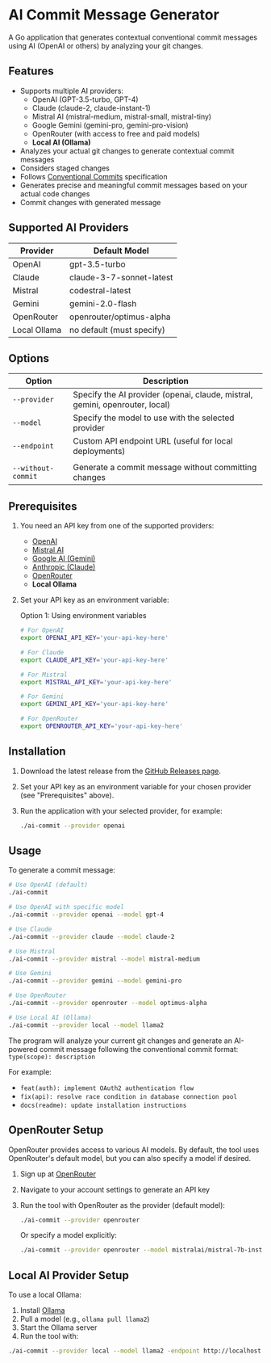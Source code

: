 # AI Commit Message Generator

A Go application that generates contextual conventional commit messages using AI (OpenAI or others) by analyzing your git changes.

## Features

- Supports multiple AI providers:
  - OpenAI (GPT-3.5-turbo, GPT-4)
  - Claude (claude-2, claude-instant-1)
  - Mistral AI (mistral-medium, mistral-small, mistral-tiny)
  - Google Gemini (gemini-pro, gemini-pro-vision)
  - OpenRouter (with access to free and paid models)
  - **Local AI (Ollama)**
- Analyzes your actual git changes to generate contextual commit messages
- Considers staged changes
- Follows [Conventional Commits](https://www.conventionalcommits.org/) specification
- Generates precise and meaningful commit messages based on your actual code changes
- Commit changes with generated message

## Supported AI Providers

| Provider     | Default Model             |
| ------------ | ------------------------- |
| OpenAI       | gpt-3.5-turbo             |
| Claude       | claude-3-7-sonnet-latest  |
| Mistral      | codestral-latest          |
| Gemini       | gemini-2.0-flash          |
| OpenRouter   | openrouter/optimus-alpha  |
| Local Ollama | no default (must specify) |

## Options

| Option             | Description                                                                  |
| ------------------ | ---------------------------------------------------------------------------- |
| `--provider`       | Specify the AI provider (openai, claude, mistral, gemini, openrouter, local) |
| `--model`          | Specify the model to use with the selected provider                          |
| `--endpoint`       | Custom API endpoint URL (useful for local deployments)                       |
|                    |                                                                              |
| `--without-commit` | Generate a commit message without committing changes                         |

## Prerequisites

1. You need an API key from one of the supported providers:
   - [OpenAI](https://platform.openai.com/)
   - [Mistral AI](https://mistral.ai/)
   - [Google AI (Gemini)](https://ai.google.dev/)
   - [Anthropic (Claude)](https://www.anthropic.com/)
   - [OpenRouter](https://openrouter.ai)
   - **Local Ollama**
2. Set your API key as an environment variable:

   Option 1: Using environment variables

   ```bash
   # For OpenAI
   export OPENAI_API_KEY='your-api-key-here'

   # For Claude
   export CLAUDE_API_KEY='your-api-key-here'

   # For Mistral
   export MISTRAL_API_KEY='your-api-key-here'

   # For Gemini
   export GEMINI_API_KEY='your-api-key-here'

   # For OpenRouter
   export OPENROUTER_API_KEY='your-api-key-here'
   ```

## Installation

1. Download the latest release from the [GitHub Releases page](https://github.com/wert2all/ai-commit/releases).
2. Set your API key as an environment variable for your chosen provider (see "Prerequisites" above).
3. Run the application with your selected provider, for example:

   ```bash
   ./ai-commit --provider openai
   ```

## Usage

To generate a commit message:

```bash
# Use OpenAI (default)
./ai-commit

# Use OpenAI with specific model
./ai-commit --provider openai --model gpt-4

# Use Claude
./ai-commit --provider claude --model claude-2

# Use Mistral
./ai-commit --provider mistral --model mistral-medium

# Use Gemini
./ai-commit --provider gemini --model gemini-pro

# Use OpenRouter
./ai-commit --provider openrouter --model optimus-alpha

# Use Local AI (Ollama)
./ai-commit --provider local --model llama2
```

The program will analyze your current git changes and generate an AI-powered commit message following the conventional commit format:
`type(scope): description`

For example:

- `feat(auth): implement OAuth2 authentication flow`
- `fix(api): resolve race condition in database connection pool`
- `docs(readme): update installation instructions`

## OpenRouter Setup

OpenRouter provides access to various AI models. By default, the tool uses OpenRouter's default model, but you can also specify a model if desired.

1. Sign up at [OpenRouter](https://openrouter.ai)
2. Navigate to your account settings to generate an API key
3. Run the tool with OpenRouter as the provider (default model):

   ```bash
   ./ai-commit --provider openrouter
   ```

   Or specify a model explicitly:

   ```bash
   ./ai-commit --provider openrouter --model mistralai/mistral-7b-instruct
   ```

## Local AI Provider Setup

To use a local Ollama:

1. Install [Ollama](https://ollama.com/)
2. Pull a model (e.g., `ollama pull llama2`)
3. Start the Ollama server
4. Run the tool with:

```bash
./ai-commit --provider local --model llama2 -endpoint http://localhost:11434
```
